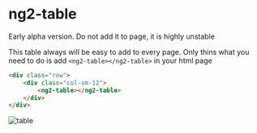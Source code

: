 # ng2-table
Early alpha version. Do not add it to page, it is highly unstable


This table always will be easy to add to every page.
Only thins what you need to do is add `<ng2-table></ng2-table>` in your html page
```html
<div class="row">
    <div class="col-sm-12">
        <ng2-table></ng2-table>
    </div>
</div>
```


![table](http://i.imgur.com/ya2Woj3.png "table")